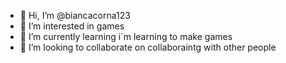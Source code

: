 
- 👋 Hi, I’m @biancacorna123
- 👀 I’m interested in games
- 🌱 I’m currently learning i`m learning to make games
- 💞️ I’m looking to collaborate on collaboraintg with other people


<!---
biancacorna123/biancacorna123 is a ✨ special ✨ repository because its `README.md` (this file) appears on your GitHub profile.
You can click the Preview link to take a look at your changes.
--->
